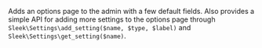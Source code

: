Adds an options page to the admin with a few default fields. Also provides a simple API for adding more settings to the options page through `Sleek\Settings\add_setting($name, $type, $label)` and `Sleek\Settings\get_setting($name)`.
